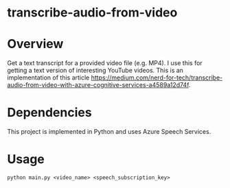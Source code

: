 # transcribe-audio-from-video

# Overview

Get a text transcript for a provided video file (e.g. MP4). I use this for getting a text version of interesting YouTube videos. This is an implementation of this article https://medium.com/nerd-for-tech/transcribe-audio-from-video-with-azure-cognitive-services-a4589a12d74f.

# Dependencies

This project is implemented in Python and uses Azure Speech Services.

# Usage

`python main.py <video_name> <speech_subscription_key>`
